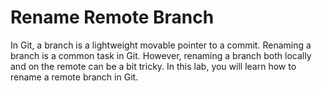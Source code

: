 # Rename Remote Branch

In Git, a branch is a lightweight movable pointer to a commit. Renaming a branch is a common task in Git. However, renaming a branch both locally and on the remote can be a bit tricky. In this lab, you will learn how to rename a remote branch in Git.
